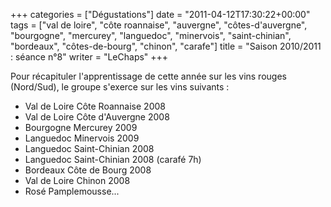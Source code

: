 +++
categories = ["Dégustations"]
date = "2011-04-12T17:30:22+00:00"
tags = ["val de loire", "côte roannaise", "auvergne", "côtes-d'auvergne", "bourgogne", "mercurey", "languedoc", "minervois", "saint-chinian", "bordeaux", "côtes-de-bourg", "chinon", "carafe"]
title = "Saison 2010/2011 : séance n°8"
writer = "LeChaps"
+++

Pour récapituler l'apprentissage de cette année sur les vins rouges (Nord/Sud), le groupe s'exerce sur les vins suivants :

* Val de Loire Côte Roannaise 2008
* Val de Loire Côte d'Auvergne 2008
* Bourgogne Mercurey 2009
* Languedoc Minervois 2009
* Languedoc Saint-Chinian 2008
* Languedoc Saint-Chinian 2008 (carafé 7h)
* Bordeaux Côte de Bourg 2008
* Val de Loire Chinon 2008
* Rosé Pamplemousse...

